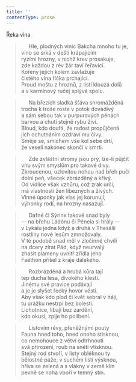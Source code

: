 ```yaml
---
title: ''
contentType: prose
---
```


Řeka vína

>      Hle, plodných vinic Bakcha mnoho tu je,  
> víno se srká v dešti krápajícím  
> ryzími hrozny, v nichž krev prosakuje,  
> zde každou z rév žár taví řeřavící.  
> Kořeny jejich kolem zavlažuje  
> čistého vína říčka prchající.  
> Proud moštu z hroznů, z listí klouzá dolů  
> a v karmínový ručej splývá spolu.

>      Na březích sladká šťáva shromážděná  
> trocha k troše roste v potok dovádivý  
> a sám sebou tak v purpurových pěnách  
> barvou a chutí stejně rybu živí.  
> Bloud, kdo doufá, že radost propůjčená  
> jich ochutnáním ozdraví mu čivy.  
> Směje se, smíchem vše kol sebe drtí,  
> že veselí nakonec skončí v smrti.

>      Zde zvláštní stromy jsou prý, lze-li půjčit  
> víru svým smyslům pro takové divy.  
> Zkroucenou, uzlovitou nohou nad břeh pučí  
> dolní peň, všecek zbrázděný a křivý.  
> Od vidlice však vzhůru, což zrak určí,  
> má vlastnosti žen líbezných a živých.  
> Vinné úponky jak vlas jej korunují,  
> výhonky rodí, na hrozny nasazují.

>      Dafné či Sýrinx takové snad byly  
> — na břehu Ládónu či Péneia si hrály —  
> v Lykaiu jedna když a druhá v Thesálii  
> rostliny nové lesům zmnožovaly.  
> V té podobě snad měl v zločinné chvíli  
> na dcery zírat Pád, když neurvalý  
> zhasit plameny uvnitř zřídla jeho  
> Faëthón přišel z kraje dalekého.

>      Rozbrázděná a hrubá kůra tají  
> tep ducha lesa, divokého klestí.  
> Jinému své pravice podávají  
> a je je slyšet řecký hovor vésti.  
> Aby však kdo plod či květ sebral v háji,  
> tu urážku nestrpí bez bolesti.  
> Lichotnice, líbají bez zardění,  
> kdo okusí, zpije ho políbení.

>      Listovím révy, přeněžnými pouty  
> Fauna hned toho, hned onoho stisknou,  
> co nemohouce z větví odtrhnouti  
> svá přirození, roub na sněti vtisknou.  
> Stejný rod stvoří, v listy obléknou ty  
> bělostné paže, v suchém listí výsknou,  
> hříva se zelená a s vlákny v země klín  
> pevně se noha vboří v temný stín.
